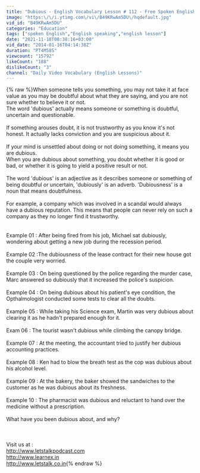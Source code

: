 ```yaml
---
title: "Dubious - English Vocabulary Lesson # 112 - Free Spoken English lesson"
image: "https:\/\/i.ytimg.com\/vi\/B49KRwAm5DU\/hqdefault.jpg"
vid_id: "B49KRwAm5DU"
categories: "Education"
tags: ["spoken English","English speaking","english lesson"]
date: "2021-11-18T08:38:16+03:00"
vid_date: "2014-01-16T04:14:38Z"
duration: "PT4M58S"
viewcount: "15792"
likeCount: "188"
dislikeCount: "3"
channel: "Daily Video Vocabulary (English Lessons)"
---
```

{% raw %}When someone tells you something, you may not take it at face value as you may be doubtful about what they are saying, and you are not sure whether to believe it or not.<br />The word 'dubious' actually means someone or something is doubtful, uncertain and questionable.<br /><br />If something arouses doubt, it is not trustworthy as you know it's not honest. It actually lacks conviction and you are suspicious about it. <br /><br />If your mind is unsettled about doing or not doing something, it means you are dubious.<br />When you are dubious about something, you doubt whether it is good or bad, or whether it is going to yield a positive result or not.<br /><br />The word 'dubious' is an adjective as it describes someone or something of being doubtful or uncertain, 'dubiously' is an adverb. 'Dubiousness' is a noun that means doubtfulness.<br /><br />For example, a company which was involved in a scandal would always have a dubious reputation. This means that people can never rely on such a company as they no longer find it trustworthy.<br /><br /><br />Example 01 : After being fired from his job, Michael sat dubiously, wondering about getting a new job during the recession period.<br /><br />Example 02 :The dubiousness of the lease contract for their new house got the couple very worried.<br /><br />Example 03 : On being questioned by the police regarding the murder case, Marc answered so dubiously that it increased the police's suspicion.<br /><br />Example 04 : On being dubious about his patient's eye condition, the Opthalmologist conducted some tests to clear all the doubts.<br /><br />Example 05 : While taking his Science exam, Martin was very dubious about clearing it as he hadn't prepared enough for it.<br /><br />Exam 06 : The tourist wasn't dubious while climbing the canopy bridge.<br /><br />Example 07 : At the meeting, the accountant tried to justify her dubious accounting practices.<br /><br />Example 08 : Ken had to blow the breath test as the cop was dubious about his alcohol level.<br /><br />Example 09 : At the bakery, the baker showed the sandwiches to the customer as he was dubious about its freshness.<br /><br />Example 10 : The pharmacist was dubious and reluctant to hand over the medicine without a prescription.<br /><br />What have you been dubious about, and why?<br /><br /><br /><br />Visit us at : <br /><a rel="nofollow" target="blank" href="http://www.letstalkpodcast.com">http://www.letstalkpodcast.com</a><br /><a rel="nofollow" target="blank" href="http://www.learnex.in">http://www.learnex.in</a><br /><a rel="nofollow" target="blank" href="http://www.letstalk.co.in">http://www.letstalk.co.in</a>{% endraw %}
